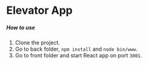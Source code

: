 # **Elevator App**

##### **How to use**

1. Clone the project.
2. Go to back folder, `npm install` and `node bin/www`.
3. Go to front folder and start React app on port `3001`.